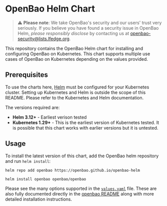 # OpenBao Helm Chart

> :warning: **Please note**: We take OpenBao's security and our users' trust very seriously. If
you believe you have found a security issue in OpenBao Helm, _please responsibly disclose_
by contacting us at [openbao-security@lists.lfedge.org](mailto:openbao-security@lists.lfedge.org).

This repository contains the OpenBao Helm chart for installing
and configuring OpenBao on Kubernetes. This chart supports multiple use
cases of OpenBao on Kubernetes depending on the values provided.

## Prerequisites

To use the charts here, [Helm](https://helm.sh/) must be configured for your
Kubernetes cluster. Setting up Kubernetes and Helm is outside the scope of
this README. Please refer to the Kubernetes and Helm documentation.

The versions required are:

  * **Helm 3.12+** - Earliest verison tested
  * **Kubernetes 1.29+** - This is the earliest version of Kubernetes tested.
    It is possible that this chart works with earlier versions but it is
    untested.

## Usage

To install the latest version of this chart, add the OpenBao helm repository and run `helm install`:

```console
helm repo add openbao https://openbao.github.io/openbao-helm

helm install openbao openbao/openbao
```

Please see the many options supported in the [`values.yaml`](./charts/openbao/values.yaml) file. These are also fully documented directly in the [openbao README](./charts/openbao/README.md) along with more detailed installation instructions.
